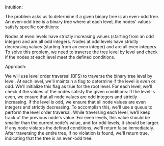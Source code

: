 Intuition:

The problem asks us to determine if a given binary tree is an even-odd tree. An even-odd tree is a binary tree where at each level, the nodes' values satisfy specific conditions:

Nodes at even levels have strictly increasing values (starting from an odd integer) and are all odd integers.
Nodes at odd levels have strictly decreasing values (starting from an even integer) and are all even integers.
To solve this problem, we need to traverse the tree level by level and check if the nodes at each level meet the defined conditions.

Approach:

We will use level order traversal (BFS) to traverse the binary tree level by level.
At each level, we'll maintain a flag to determine if the level is even or odd. We'll initialize this flag as true for the root level.
For each level, we'll check if the values of the nodes satisfy the given conditions:
If the level is even, we ensure that all node values are odd integers and strictly increasing.
If the level is odd, we ensure that all node values are even integers and strictly decreasing.
To accomplish this, we'll use a queue to perform the level order traversal.
While traversing each level, we'll keep track of the previous node's value. For even levels, this value should be smaller than the current node's value, and for odd levels, it should be larger.
If any node violates the defined conditions, we'll return false immediately.
After traversing the entire tree, if no violation is found, we'll return true, indicating that the tree is an even-odd tree.
